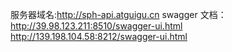 服务器域名:http://sph-api.atguigu.cn
swagger 文档：
http://39.98.123.211:8510/swagger-ui.html
http://139.198.104.58:8212/swagger-ui.html
